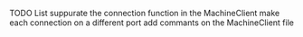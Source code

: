 TODO List
suppurate the connection function in the MachineClient
make each connection on a different port
add commants on the MachineClient file
